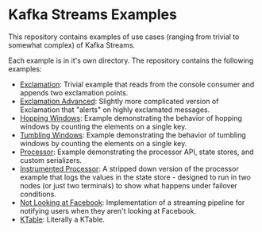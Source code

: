 # Kafka Streams Examples

This repository contains examples of use cases (ranging from trivial to somewhat complex) of Kafka Streams.

Each example is in it's own directory.
The repository contains the following examples:

* [Exclamation](https://github.com/timothyrenner/kafka-streams-ex/tree/master/exclamation): Trivial example that reads from the console consumer and appends two exclamation points.
* [Exclamation Advanced](https://github.com/timothyrenner/kafka-streams-ex/tree/master/exclamation-advanced): Slightly more complicated version of Exclamation that "alerts" on highly exclamated messages.
* [Hopping Windows](https://github.com/timothyrenner/kafka-streams-ex/tree/master/hopping-window): Example demonstrating the behavior of hopping windows by counting the elements on a single key.
* [Tumbling Windows](https://github.com/timothyrenner/kafka-streams-ex/tree/master/tumbling-window): Example demonstrating the behavior of tumbling windows by counting the elements on a single key.
* [Processor](https://github.com/timothyrenner/kafka-streams-ex/tree/master/processor): Example demonstrating the processor API, state stores, and custom serializers.
* [Instrumented Processor](https://github.com/timothyrenner/kafka-streams-ex/tree/master/processor-instrumented): A stripped down version of the processor example that logs the values in the state store - designed to run in two nodes (or just two terminals) to show what happens under failover conditions.
* [Not Looking at Facebook](https://github.com/timothyrenner/kafka-streams-ex/tree/master/not-looking-at-facebook): Implementation of a streaming pipeline for notifying users when they aren't looking at Facebook.
* [KTable](https://github.com/timothyrenner/kafka-streams-ex/tree/master/ktable): Literally a KTable.